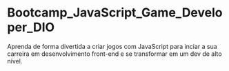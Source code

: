 # Bootcamp_JavaScript_Game_Developer_DIO
Aprenda de forma divertida a criar jogos com JavaScript para inciar a sua carreira em desenvolvimento front-end e se transformar em um dev de alto nível.
